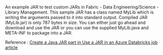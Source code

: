 An example JAR to test custom JARs in Fabric - Data Engineering/Science - Library Management. This sample JAR has a class named MyLib which is writing the arguments passed to it into standard output. Compiled JAR (MyLib.jar) is only 787 bytes in size. You can either just go ahead and download and use the JAR or you can use the supplied MyLib.java and META-INF to package into a JAR.

Reference : [Create a Java JAR part in Use a JAR in an Azure Databricks job article](https://learn.microsoft.com/en-us/azure/databricks/workflows/jobs/how-to/use-jars-in-workflows#create-a-java-jar)
